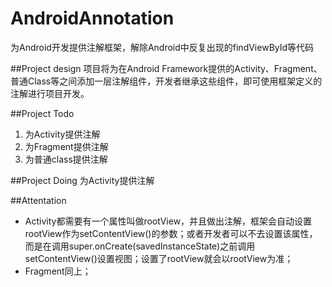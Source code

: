 AndroidAnnotation
=================

为Android开发提供注解框架，解除Android中反复出现的findViewById等代码


##Project design
项目将为在Android Framework提供的Activity、Fragment、普通Class等之间添加一层注解组件，开发者继承这些组件，即可使用框架定义的注解进行项目开发。


##Project Todo
1. 为Activity提供注解
2. 为Fragment提供注解
3. 为普通class提供注解


##Project Doing
为Activity提供注解


##Attentation
- Activity都需要有一个属性叫做rootView，并且做出注解，框架会自动设置rootView作为setContentView()的参数；或者开发者可以不去设置该属性，而是在调用super.onCreate(savedInstanceState)之前调用setContentView()设置视图；设置了rootView就会以rootView为准；
- Fragment同上；
